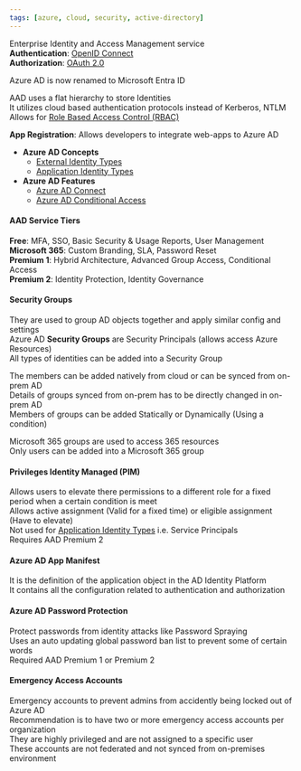 ```yaml
---
tags: [azure, cloud, security, active-directory]
---
```


Enterprise Identity and Access Management service  
**Authentication**: [OpenID Connect](../../../../Cyber%20Security/Access%20Management/OpenID%20Connect.md)  
**Authorization**: [OAuth 2.0](../../../../Cyber%20Security/Access%20Management/OAuth%202.0.md)

Azure AD is now renamed to Microsoft Entra ID

AAD uses a flat hierarchy to store Identities  
It utilizes cloud based authentication protocols instead of Kerberos, NTLM  
Allows for [Role Based Access Control (RBAC)](../Role%20Based%20Access%20Control%20(RBAC).md)

**App Registration**: Allows developers to integrate web-apps to Azure AD

* **Azure AD Concepts**
	* [External Identity Types](External%20Identity%20Types.md)
	* [Application Identity Types](Application%20Identity%20Types.md)	
* **Azure AD Features**
	* [Azure AD Connect](Azure%20AD%20Connect.md)
	* [Azure AD Conditional Access](Azure%20AD%20Conditional%20Access.md)

#### AAD Service Tiers
**Free**: MFA, SSO, Basic Security & Usage Reports, User Management  
**Microsoft 365**: Custom Branding, SLA, Password Reset    
**Premium 1**: Hybrid Architecture, Advanced Group Access, Conditional Access  
**Premium 2**: Identity Protection, Identity Governance

#### Security Groups
They are used to group AD objects together and apply similar config and settings    
Azure AD **Security Groups** are Security Principals (allows access Azure Resources)  
All types of identities can be added into a Security Group  

The members can be added natively from cloud or can be synced from on-prem AD  
Details of groups synced from on-prem has to be directly changed in on-prem AD  
Members of groups can be added Statically or Dynamically (Using a condition)  

Microsoft 365 groups are used to access 365 resources  
Only users can be added into a Microsoft 365 group

#### Privileges Identity Managed (PIM)
Allows users to elevate there permissions to a different role for a fixed period when a certain condition is meet  
Allows active assignment (Valid for a fixed time) or eligible assignment (Have to elevate)  
Not used for [Application Identity Types](Application%20Identity%20Types.md) i.e. Service Principals  
Requires AAD Premium 2  

#### Azure AD App Manifest
It is the definition of the application object in the AD Identity Platform  
It contains all the configuration related to authentication and authorization  

#### Azure AD Password Protection  
Protect passwords from identity attacks like Password Spraying  
Uses an auto updating global password ban list to prevent some of certain words  
Required AAD Premium 1 or Premium 2

#### Emergency Access Accounts
Emergency accounts to prevent admins from accidently being locked out of Azure AD  
Recommendation is to have two or more emergency access accounts per organization  
They are highly privileged and are not assigned to a specific user  
These accounts are not federated and not synced from on-premises environment  

